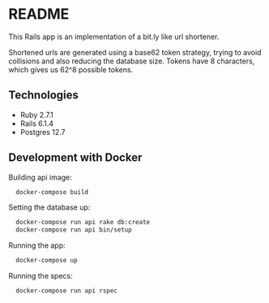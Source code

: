 # README

This Rails app is an implementation of a bit.ly like url shortener.

Shortened urls are generated using a base62 token strategy, trying to avoid collisions and also reducing the database size. Tokens have 8 characters, which gives us 62^8 possible tokens.

## Technologies

* Ruby 2.7.1
* Rails 6.1.4
* Postgres 12.7

## Development with Docker

Building api image:
```sh
  docker-compose build
```

Setting the database up:
```sh
  docker-compose run api rake db:create
  docker-compose run api bin/setup
```

Running the app:
```sh
  docker-compose up
```

Running the specs:
```sh
  docker-compose run api rspec
```

